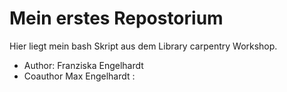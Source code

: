 # Mein erstes Repostorium

Hier liegt mein bash Skript aus dem Library carpentry Workshop. 
- Author: Franziska Engelhardt
- Coauthor Max Engelhardt :


